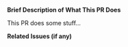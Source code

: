**Brief Description of What This PR Does**

This PR does some stuff...

**Related Issues (if any)**


